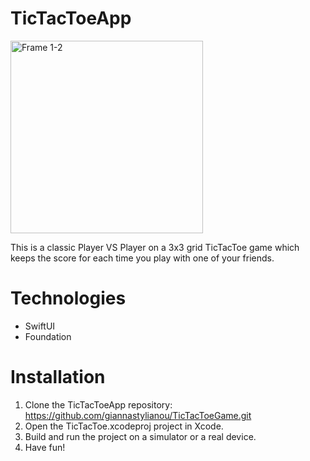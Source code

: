 # TicTacToeApp
<img width="308" alt="Frame 1-2" src="https://github.com/giannastylianou/TicTacToeGame/assets/98884585/78938681-8a7c-4475-8058-090ef7f523e3">

This is a classic Player VS Player on a 3x3 grid TicTacToe game which keeps the score for each time you play with one of your friends.

# Technologies

- SwiftUI
- Foundation

# Installation

1. Clone the TicTacToeApp repository:
https://github.com/giannastylianou/TicTacToeGame.git
2. Open the TicTacToe.xcodeproj project in Xcode.
3. Build and run the project on a simulator or a real device.
4. Have fun!
